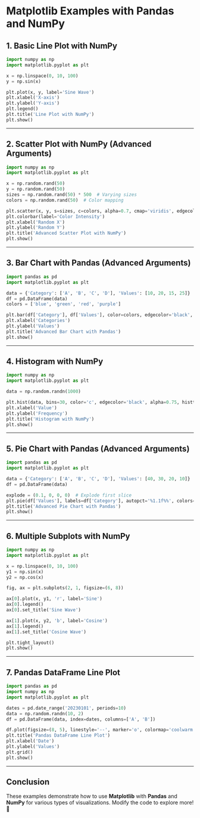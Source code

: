 # Matplotlib Examples with Pandas and NumPy

## 1. Basic Line Plot with NumPy
```python
import numpy as np
import matplotlib.pyplot as plt

x = np.linspace(0, 10, 100)
y = np.sin(x)

plt.plot(x, y, label='Sine Wave')
plt.xlabel('X-axis')
plt.ylabel('Y-axis')
plt.legend()
plt.title('Line Plot with NumPy')
plt.show()
```

---

## 2. Scatter Plot with NumPy (Advanced Arguments)
```python
import numpy as np
import matplotlib.pyplot as plt

x = np.random.rand(50)
y = np.random.rand(50)
sizes = np.random.rand(50) * 500  # Varying sizes
colors = np.random.rand(50)  # Color mapping

plt.scatter(x, y, s=sizes, c=colors, alpha=0.7, cmap='viridis', edgecolors='black')
plt.colorbar(label='Color Intensity')
plt.xlabel('Random X')
plt.ylabel('Random Y')
plt.title('Advanced Scatter Plot with NumPy')
plt.show()
```

---

## 3. Bar Chart with Pandas (Advanced Arguments)
```python
import pandas as pd
import matplotlib.pyplot as plt

data = {'Category': ['A', 'B', 'C', 'D'], 'Values': [10, 20, 15, 25]}
df = pd.DataFrame(data)
colors = ['blue', 'green', 'red', 'purple']

plt.bar(df['Category'], df['Values'], color=colors, edgecolor='black', hatch='/')
plt.xlabel('Categories')
plt.ylabel('Values')
plt.title('Advanced Bar Chart with Pandas')
plt.show()
```

---

## 4. Histogram with NumPy
```python
import numpy as np
import matplotlib.pyplot as plt

data = np.random.randn(1000)

plt.hist(data, bins=30, color='c', edgecolor='black', alpha=0.75, histtype='stepfilled', linewidth=1.5)
plt.xlabel('Value')
plt.ylabel('Frequency')
plt.title('Histogram with NumPy')
plt.show()
```

---

## 5. Pie Chart with Pandas (Advanced Arguments)
```python
import pandas as pd
import matplotlib.pyplot as plt

data = {'Category': ['A', 'B', 'C', 'D'], 'Values': [40, 30, 20, 10]}
df = pd.DataFrame(data)

explode = (0.1, 0, 0, 0)  # Explode first slice
plt.pie(df['Values'], labels=df['Category'], autopct='%1.1f%%', colors=['gold', 'lightblue', 'lightcoral', 'lightgreen'], startangle=140, explode=explode, shadow=True)
plt.title('Advanced Pie Chart with Pandas')
plt.show()
```

---

## 6. Multiple Subplots with NumPy
```python
import numpy as np
import matplotlib.pyplot as plt

x = np.linspace(0, 10, 100)
y1 = np.sin(x)
y2 = np.cos(x)

fig, ax = plt.subplots(2, 1, figsize=(6, 8))

ax[0].plot(x, y1, 'r', label='Sine')
ax[0].legend()
ax[0].set_title('Sine Wave')

ax[1].plot(x, y2, 'b', label='Cosine')
ax[1].legend()
ax[1].set_title('Cosine Wave')

plt.tight_layout()
plt.show()
```

---

## 7. Pandas DataFrame Line Plot
```python
import pandas as pd
import numpy as np
import matplotlib.pyplot as plt

dates = pd.date_range('20230101', periods=10)
data = np.random.randn(10, 2)
df = pd.DataFrame(data, index=dates, columns=['A', 'B'])

df.plot(figsize=(8, 5), linestyle='--', marker='o', colormap='coolwarm')
plt.title('Pandas DataFrame Line Plot')
plt.xlabel('Date')
plt.ylabel('Values')
plt.grid()
plt.show()
```

---

## Conclusion
These examples demonstrate how to use **Matplotlib** with **Pandas** and **NumPy** for various types of visualizations. Modify the code to explore more! 🚀

